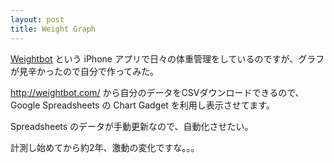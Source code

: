 ```yaml
---
layout: post
title: Weight Graph
---
```


[Weightbot](http://tapbots.com/software/weightbot/) という iPhone アプリで日々の体重管理をしているのですが、グラフが見辛かったので自分で作ってみた。

<http://weightbot.com/> から自分のデータをCSVダウンロードできるので、 Google Spreadsheets の Chart Gadget を利用し表示させてます。

Spreadsheets のデータが手動更新なので、自動化させたい。

<script src="https://spreadsheets.google.com/gpub?url=http%3A%2F%2Ftbaoebshgeq225lhq2bam0m0a5mf6u0b-ss-opensocial.googleusercontent.com%2Fgadgets%2Fifr%3Fup_title%26up_scale%3Dmaximize%26up_values_suffix%26up_annotations_width%3D25%26up_display_zoom_buttons%3D1%26up_display_exact_values%3D1%26up_display_annotations_filter%3D1%26up_display_legend_inNewline%3D1%26up__table_query_url%3Dhttps%253A%252F%252Fspreadsheets.google.com%252Ftq%253Frange%253DA%25253AB%2526key%253D0ApdONG9FX61OdEhOaU5kOGZidXh1UzNWOXkxUE9DaVE%2526gid%253D0%2526pub%253D1%26url%3Dhttp%253A%252F%252Fwww.google.com%252Fig%252Fmodules%252Ftime-series-line.xml%26spreadsheets%3Dspreadsheets&height=360&width=360"></script>

計測し始めてから約2年、激動の変化ですな。。。
